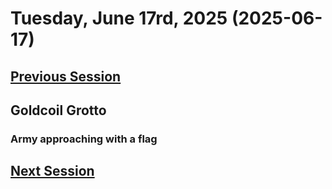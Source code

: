 # Tuesday, June 17rd, 2025 (2025-06-17)

## [Previous Session](./2025-06-10.md)

## Goldcoil Grotto

### Army approaching with a flag

## [Next Session](./2025-06-24.md)
